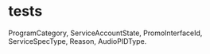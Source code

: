 # tests
ProgramCategory, ServiceAccountState, PromoInterfaceId, ServiceSpecType, Reason, AudioPIDType.
